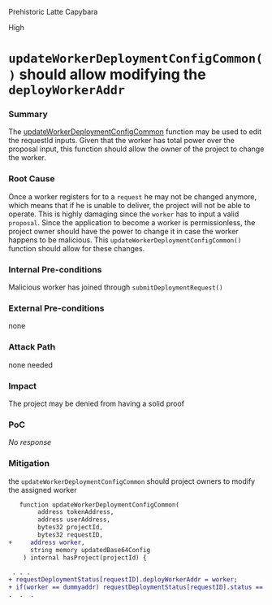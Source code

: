 Prehistoric Latte Capybara

High

# `updateWorkerDeploymentConfigCommon()` should allow modifying the `deployWorkerAddr`

### Summary

The [updateWorkerDeploymentConfigCommon](https://github.com/sherlock-audit/2025-03-crestal-network/blob/main/crestal-omni-contracts/src/BlueprintCore.sol#L628-L629) function may be used to edit the requestId inputs. Given that the worker has total power over the proposal input, this function should allow the owner of the project to change the worker.

### Root Cause

Once a worker registers for to a `request` he may not be changed anymore, which means that if he is unable to deliver, the project will not be able to operate. This is highly damaging since the `worker` has to input a valid `proposal`.
Since the application to become a worker is permissionless, the project owner should have the power to change it in case the worker happens to be malicious. 
This `updateWorkerDeploymentConfigCommon()` function should allow for these changes. 

### Internal Pre-conditions

Malicious worker has joined through `submitDeploymentRequest()`


### External Pre-conditions

none

### Attack Path

none needed

### Impact

The project may be denied from having a solid proof

### PoC

_No response_

### Mitigation

the `updateWorkerDeploymentConfigCommon` should project owners to modify the assigned worker

```diff
   function updateWorkerDeploymentConfigCommon(
        address tokenAddress,
        address userAddress,
        bytes32 projectId,
        bytes32 requestID,
+     address worker,  
      string memory updatedBase64Config
    ) internal hasProject(projectId) {

 . . .
+ requestDeploymentStatus[requestID].deployWorkerAddr = worker;
+ if(worker == dummyaddr) requestDeploymentStatus[requestID].status == Issued;
.  .  .
```